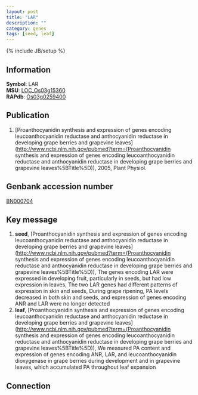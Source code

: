 ```yaml
---
layout: post
title: "LAR"
description: ""
category: genes
tags: [seed, leaf]
---
```

{% include JB/setup %}

## Information
__Symbol__: LAR  
__MSU__: [LOC_Os03g15360](http://rice.plantbiology.msu.edu/cgi-bin/ORF_infopage.cgi?orf=LOC_Os03g15360)  
__RAPdb__: [Os03g0259400](http://rapdb.dna.affrc.go.jp/viewer/gbrowse_details/irgsp1?name=Os03g0259400)  

## Publication
1. [Proanthocyanidin synthesis and expression of genes encoding leucoanthocyanidin reductase and anthocyanidin reductase in developing grape berries and grapevine leaves](http://www.ncbi.nlm.nih.gov/pubmed?term=(Proanthocyanidin synthesis and expression of genes encoding leucoanthocyanidin reductase and anthocyanidin reductase in developing grape berries and grapevine leaves%5BTitle%5D)), 2005, Plant Physiol.

## Genbank accession number
[BN000704](http://www.ncbi.nlm.nih.gov/nuccore/BN000704)

## Key message
1. __seed__, [Proanthocyanidin synthesis and expression of genes encoding leucoanthocyanidin reductase and anthocyanidin reductase in developing grape berries and grapevine leaves](http://www.ncbi.nlm.nih.gov/pubmed?term=(Proanthocyanidin synthesis and expression of genes encoding leucoanthocyanidin reductase and anthocyanidin reductase in developing grape berries and grapevine leaves%5BTitle%5D)),  The genes encoding LAR were expressed in developing fruit, particularly in seeds, but had low expression in leaves, The two LAR genes had different patterns of expression in skin and seeds, During grape ripening, PA levels decreased in both skin and seeds, and expression of genes encoding ANR and LAR were no longer detected
2. __leaf__, [Proanthocyanidin synthesis and expression of genes encoding leucoanthocyanidin reductase and anthocyanidin reductase in developing grape berries and grapevine leaves](http://www.ncbi.nlm.nih.gov/pubmed?term=(Proanthocyanidin synthesis and expression of genes encoding leucoanthocyanidin reductase and anthocyanidin reductase in developing grape berries and grapevine leaves%5BTitle%5D)),  We measured PA content and expression of genes encoding ANR, LAR, and leucoanthocyanidin dioxygenase in grape berries during development and in grapevine leaves, which accumulated PA throughout leaf expansion

## Connection


